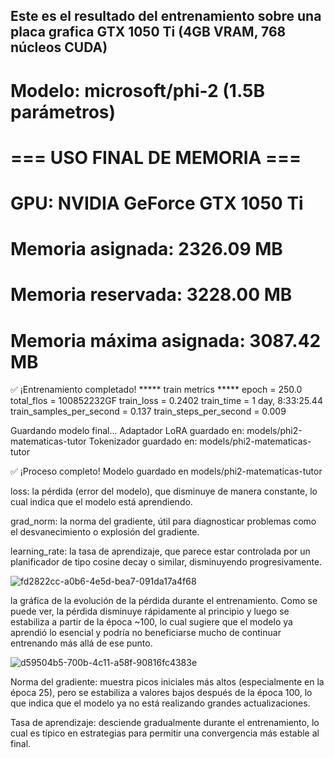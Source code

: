 ## Este es el resultado del entrenamiento sobre una placa grafica  GTX 1050 Ti (4GB VRAM, 768 núcleos CUDA)
#  Modelo: microsoft/phi-2 (1.5B parámetros)
#  === USO FINAL DE MEMORIA ===
#  GPU: NVIDIA GeForce GTX 1050 Ti
#  Memoria asignada: 2326.09 MB
#  Memoria reservada: 3228.00 MB
#  Memoria máxima asignada: 3087.42 MB

✅ ¡Entrenamiento completado!
***** train metrics *****
  epoch                    =             250.0
  total_flos               =       100852232GF
  train_loss               =            0.2402
  train_time               =   1 day, 8:33:25.44
  train_samples_per_second =             0.137
  train_steps_per_second   =             0.009

Guardando modelo final...
Adaptador LoRA guardado en: models/phi2-matematicas-tutor
Tokenizador guardado en: models/phi2-matematicas-tutor

✅ ¡Proceso completo! Modelo guardado en models/phi2-matematicas-tutor

   loss: la pérdida (error del modelo), que disminuye de manera constante, lo cual indica que el modelo está aprendiendo.

   grad_norm: la norma del gradiente, útil para diagnosticar problemas como el desvanecimiento o explosión del gradiente.

   learning_rate: la tasa de aprendizaje, que parece estar controlada por un planificador de tipo cosine decay o similar, disminuyendo progresivamente.


![fd2822cc-a0b6-4e5d-bea7-091da17a4f68](https://github.com/user-attachments/assets/e5f4dd4a-d717-4dd6-98ed-06b7caab31a0)


la gráfica de la evolución de la pérdida durante el entrenamiento. Como se puede ver, la pérdida disminuye rápidamente al principio y luego se estabiliza a partir de la época ~100, lo cual sugiere que el modelo ya aprendió lo esencial y podría no beneficiarse mucho de continuar entrenando más allá de ese punto.


![d59504b5-700b-4c11-a58f-90816fc4383e](https://github.com/user-attachments/assets/acf16f27-aa84-4f24-9abd-b9b0293c8ddf)


Norma del gradiente: muestra picos iniciales más altos (especialmente en la época 25), pero se estabiliza a valores bajos después de la época 100, lo que indica que el modelo ya no está realizando grandes actualizaciones.

Tasa de aprendizaje: desciende gradualmente durante el entrenamiento, lo cual es típico en estrategias para permitir una convergencia más estable al final.
